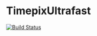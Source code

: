 # TimepixUltrafast

[![Build Status](https://github.com/imyxh/TimepixUltrafast.jl/actions/workflows/CI.yml/badge.svg?branch=main)](https://github.com/imyxh/TimepixUltrafast.jl/actions/workflows/CI.yml?query=branch%3Amain)

